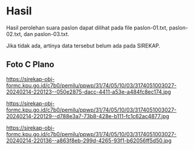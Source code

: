 # Hasil

Hasil perolehan suara paslon dapat dilihat pada file paslon-01.txt, paslon-02.txt, dan paslon-03.txt.

Jika tidak ada, artinya data tersebut belum ada pada SIREKAP.

## Foto C Plano

https://sirekap-obj-formc.kpu.go.id/c7b0/pemilu/ppwp/31/74/05/10/03/3174051003027-20240214-220123--050e2875-dacc-4411-a53e-a484fc8ec174.jpg

https://sirekap-obj-formc.kpu.go.id/c7b0/pemilu/ppwp/31/74/05/10/03/3174051003027-20240214-220129--d788e3a7-73b8-428e-b111-fc1c62ac4877.jpg

https://sirekap-obj-formc.kpu.go.id/c7b0/pemilu/ppwp/31/74/05/10/03/3174051003027-20240214-220136--a863f8eb-299d-4265-93f1-b62056ff5d50.jpg
